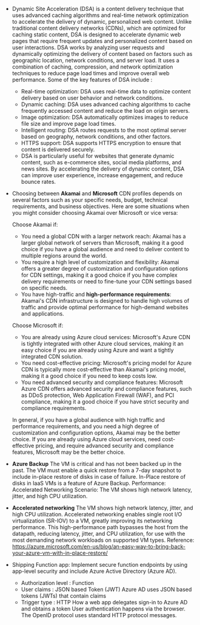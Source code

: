 - Dynamic Site Acceleration (DSA) is a content delivery technique that uses advanced caching algorithms and real-time network optimization to accelerate the delivery of dynamic, personalized web content. Unlike traditional content delivery networks (CDNs), which are optimized for caching static content, DSA is designed to accelerate dynamic web pages that require frequent updates and personalized content based on user interactions.
DSA works by analyzing user requests and dynamically optimizing the delivery of content based on factors such as geographic location, network conditions, and server load. It uses a combination of caching, compression, and network optimization techniques to reduce page load times and improve overall web performance.
    Some of the key features of DSA include :
    - Real-time optimization: DSA uses real-time data to optimize content delivery based on user behavior and network conditions.
    - Dynamic caching: DSA uses advanced caching algorithms to cache frequently accessed content and reduce the load on origin servers.
    - Image optimization: DSA automatically optimizes images to reduce file size and improve page load  times.
    - Intelligent routing: DSA routes requests to the most optimal server based on geography, network    conditions, and other factors.
    - HTTPS support: DSA supports HTTPS encryption to ensure that content is delivered securely.
    - DSA is particularly useful for websites that generate dynamic content, such as e-commerce sites,   social media platforms, and news sites. By accelerating the delivery of dynamic content, DSA can   improve user experience, increase engagement, and reduce bounce rates.



- Choosing between **Akamai** and **Microsoft** CDN profiles depends on several factors such as your specific needs, budget, technical requirements, and business objectives. Here are some situations when you might consider choosing Akamai over Microsoft or vice versa:

    Choose Akamai if:
    - You need a global CDN with a larger network reach: Akamai has a larger global network of servers than Microsoft, making it a good choice if you have a global audience and need to deliver content to multiple regions around the world.
    - You require a high level of customization and flexibility: Akamai offers a greater degree of customization and configuration options for CDN settings, making it a good choice if you have complex delivery requirements or need to fine-tune your CDN settings based on specific needs.
    - You have high-traffic and **high-performance requirements**: Akamai's CDN infrastructure is designed to handle high volumes of traffic and provide optimal performance for high-demand websites and applications.

    Choose Microsoft if:
    - You are already using Azure cloud services: Microsoft's Azure CDN is tightly integrated with other Azure cloud services, making it an easy choice if you are already using Azure and want a tightly integrated CDN solution.
    - You need cost-effective pricing: Microsoft's pricing model for Azure CDN is typically more cost-effective than Akamai's pricing model, making it a good choice if you need to keep costs low.
    - You need advanced security and compliance features: Microsoft Azure CDN offers advanced security and compliance features, such as DDoS protection, Web Application Firewall (WAF), and PCI compliance, making it a good choice if you have strict security and compliance requirements.

    In general, if you have a global audience with high traffic and performance requirements, and you need a high degree of customization and configuration options, Akamai may be the better choice. If you are already using Azure cloud services, need cost-effective pricing, and require advanced security and compliance features, Microsoft may be the better choice.



- **Azure Backup**
The VM is critical and has not been backed up in the past. The VM must enable a quick restore from a 7-day snapshot to include in-place restore of disks in case of failure.
In-Place restore of disks in IaaS VMs is a feature of Azure Backup.
Performance: Accelerated Networking
Scenario: The VM shows high network latency, jitter, and high CPU utilization.

- **Accelerated networking**
The VM shows high network latency, jitter, and high CPU utilization.
Accelerated networking enables single root I/O virtualization (SR-IOV) to a VM, greatly improving its networking performance. This high-performance path bypasses the host from the datapath, reducing latency, jitter, and CPU utilization, for use with the most demanding network workloads on supported VM types.
Reference:
https://azure.microsoft.com/en-us/blog/an-easy-way-to-bring-back-your-azure-vm-with-in-place-restore/


- Shipping Function app: Implement secure function endpoints by using app-level security and include Azure Active Directory (Azure AD).
  - Authorization level : Function
  - User claims : JSON based Token (JWT) Azure AD uses JSON based tokens (JWTs) that contain claims
  - Trigger type : HTTP
    How a web app delegates sign-in to Azure AD and obtains a token
    User authentication happens via the browser. The OpenID protocol uses standard HTTP protocol messages.

